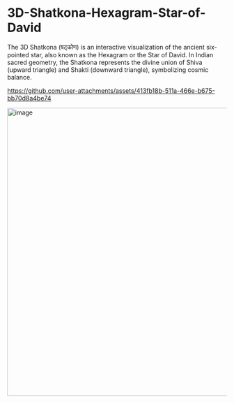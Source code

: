 # 3D-Shatkona-Hexagram-Star-of-David

The 3D Shatkona (षट्कोण) is an interactive visualization of the ancient six-pointed star, also known as the Hexagram or the Star of David. In Indian sacred geometry, the Shatkona represents the divine union of Shiva (upward triangle) and Shakti (downward triangle), symbolizing cosmic balance.





https://github.com/user-attachments/assets/413fb18b-511a-466e-b675-bb70d8a4be74



<img width="655" height="660" alt="image" src="https://github.com/user-attachments/assets/9018d638-4c06-44d3-ae29-aae1f466f4d5" />
